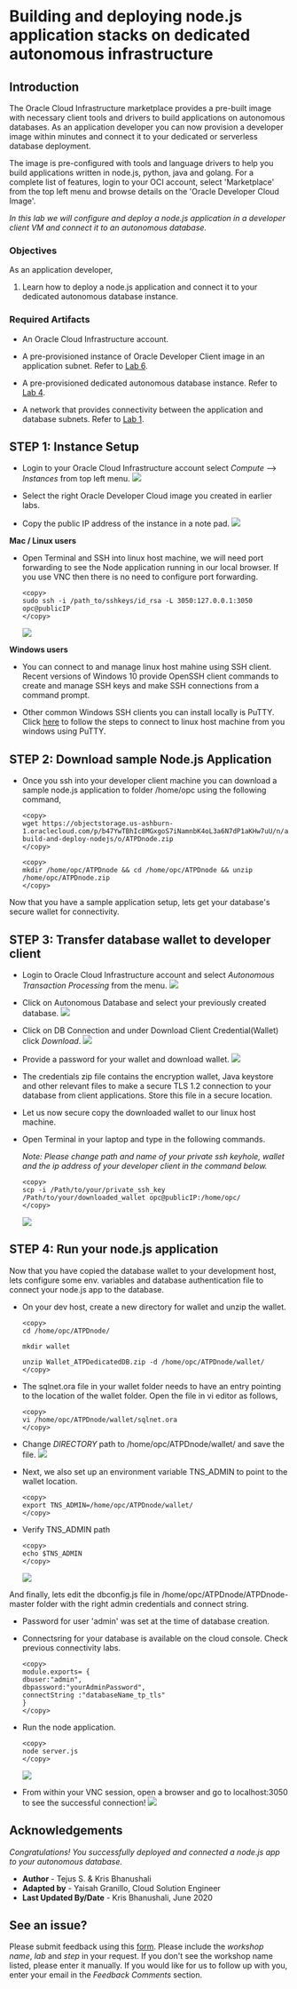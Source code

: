 # Building and deploying node.js application stacks on dedicated autonomous infrastructure

## Introduction
The Oracle Cloud Infrastructure marketplace provides a pre-built image with necessary client tools and drivers to build applications on autonomous databases. As an application developer you can now provision a developer image within minutes and connect it to your dedicated or serverless database deployment. 

The image is pre-configured with tools and language drivers to help you build applications written in node.js, python, java and golang.
For a complete list of features, login to your OCI account, select 'Marketplace' from the top left menu and browse details on the 'Oracle Developer Cloud Image'.

*In this lab we will configure and deploy a node.js application in a developer client VM and connect it to an autonomous database.*

### Objectives

As an application developer,
1. Learn how to deploy a node.js application and connect it to your dedicated autonomous database instance.


### Required Artifacts

- An Oracle Cloud Infrastructure account.

- A pre-provisioned instance of Oracle Developer Client image in an application subnet. Refer to [Lab 6](?lab=lab-6-configuring-vpn-into-private-atp).

- A pre-provisioned dedicated autonomous database instance. Refer to [Lab 4](?lab=lab-4-provisioning-databases).

- A network that provides connectivity between the application and database subnets. Refer to [Lab 1](?lab=lab-1-prepare-private-network).

## STEP 1: Instance Setup

- Login to your Oracle Cloud Infrastructure account select *Compute* —>  *Instances* from top left menu.
    ![](./images/Compute1.png " ")

- Select the right Oracle Developer Cloud image you created in earlier labs. 

- Copy the public IP address of the instance in a note pad. 
    ![](./images/Compute2.png " ")


**Mac / Linux users**

  - Open Terminal and SSH into linux host machine, we will need port forwarding to see the Node application running in our local browser. If you use VNC then there is no need to configure port forwarding.

    ```
    <copy>
    sudo ssh -i /path_to/sshkeys/id_rsa -L 3050:127.0.0.1:3050 opc@publicIP
    </copy>
    ```

    ![](./images/SSH1.png " ")

**Windows users**

  - You can connect to and manage linux host mahine using SSH client. Recent versions of Windows 10 provide OpenSSH client commands to create and manage SSH keys and make SSH connections from a command prompt.

  - Other common Windows SSH clients you can install locally is PuTTY. Click [here](https://docs.microsoft.com/en-us/azure/virtual-machines/linux/ssh-from-windows) to follow the steps to connect to linux host machine from you windows using PuTTY.

## STEP 2: Download sample Node.js Application

- Once you ssh into your developer client machine you can download a sample node.js application to folder /home/opc using the following command,

    ```
    <copy>
    wget https://objectstorage.us-ashburn-1.oraclecloud.com/p/b47YwTBhIc8MGxgoS7iNamnbK4oL3a6N7dP1aKHw7uU/n/atpdpreview11/b/adb-build-and-deploy-nodejs/o/ATPDnode.zip
    </copy>
    ```

    ```
    <copy>
    mkdir /home/opc/ATPDnode && cd /home/opc/ATPDnode && unzip /home/opc/ATPDnode.zip
    </copy>
    ```

Now that you have a sample application setup, lets get your database's secure wallet for connectivity.

## STEP 3: Transfer database wallet to developer client

- Login to Oracle Cloud Infrastructure account and select *Autonomous Transaction Processing* from the menu.
    ![](./images/atpd1.png " ")

- Click on Autonomous Database and select your previously created database.
    ![](./images/atpd2.png " ")

- Click on DB Connection and under Download Client Credential(Wallet) click *Download*.
    ![](./images/atpd3.png " ")

- Provide a password for your wallet and  download wallet.
    ![](./images/atpd4.png " ")

- The credentials zip file contains the encryption wallet, Java keystore and other relevant files to make a secure TLS 1.2 connection to your database from client applications. Store this file in a secure location.

- Let us now secure copy the downloaded wallet to our linux host machine.

- Open Terminal in your laptop and type in the following commands.

    *Note: Please change path and name of your private ssh keyhole,   wallet and the ip address of your developer client in the command below.*

    ```
    <copy>
    scp -i /Path/to/your/private_ssh_key /Path/to/your/downloaded_wallet opc@publicIP:/home/opc/
    </copy>
    ```
    ![](./images/atpd5.png " ")

## STEP 4: Run your node.js application

Now that you have copied the database wallet to your development host, lets configure some env. variables and database authentication file to connect your node.js app to the database.


- On your dev host, create a new directory for wallet and unzip the wallet.

    ```
    <copy>
    cd /home/opc/ATPDnode/

    mkdir wallet

    unzip Wallet_ATPDedicatedDB.zip -d /home/opc/ATPDnode/wallet/
    </copy>
    ```

- The sqlnet.ora file in your wallet folder needs to have an entry pointing to the location of the wallet folder. Open the file in vi editor as follows,

    ```
    <copy>
    vi /home/opc/ATPDnode/wallet/sqlnet.ora
    </copy>
    ```

- Change *DIRECTORY* path to /home/opc/ATPDnode/wallet/ and save the file.
    ![](./images/walletNode.png " ")

- Next, we also set up an environment variable TNS_ADMIN to point to the wallet location.

    ```
    <copy>
    export TNS_ADMIN=/home/opc/ATPDnode/wallet/
    </copy>
    ```

- Verify TNS_ADMIN path

    ```
    <copy>
    echo $TNS_ADMIN
    </copy>
    ```
    ![](./images/TNSnode.png " ")

And finally, lets edit the dbconfig.js file in /home/opc/ATPDnode/ATPDnode-master folder with the right admin credentials and connect string. 

- Password for user 'admin' was set at the time of database creation.
  
- Connectsring for your database is available on the cloud console. Check previous connectivity labs.

    ```
    <copy>
    module.exports= {
    dbuser:"admin",
    dbpassword:"yourAdminPassword",
    connectString :"databaseName_tp_tls"
    }
    </copy>
    ```
- Run the node application.

    ```
    <copy>
    node server.js
    </copy> 
    ```
    ![](./images/runNode.png " ")

- From within your VNC session, open a browser and go to localhost:3050 to see the successful connection!
    ![](./images/connectionSuccessful.png " ")

## Acknowledgements

*Congratulations! You successfully deployed and connected a node.js app to your autonomous database.*

- **Author** - Tejus S. & Kris Bhanushali
- **Adapted by** -  Yaisah Granillo, Cloud Solution Engineer
- **Last Updated By/Date** - Kris Bhanushali, June 2020

## **See an issue?**
Please submit feedback using this [form](https://apexapps.oracle.com/pls/apex/f?p=133:1:::::P1_FEEDBACK:1). Please include the *workshop name*, *lab* and *step* in your request.  If you don't see the workshop name listed, please enter it manually. If you would like for us to follow up with you, enter your email in the *Feedback Comments* section. 